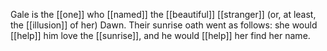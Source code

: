 Gale is the [[one]] who [[named]] the [[beautiful]] [[stranger]] (or, at least, the [[illusion]] of her) Dawn. Their sunrise oath went as follows: she would [[help]] him love the [[sunrise]], and he would [[help]] her find her name.
